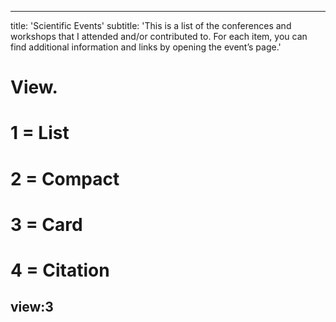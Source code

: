 
---
title: 'Scientific Events'
subtitle: 'This is a list of the conferences and workshops that I attended and/or contributed to. For each item, you can find additional information and links by opening the event’s page.'

# View.
#   1 = List
#   2 = Compact
#   3 = Card
#   4 = Citation
view:3
---

